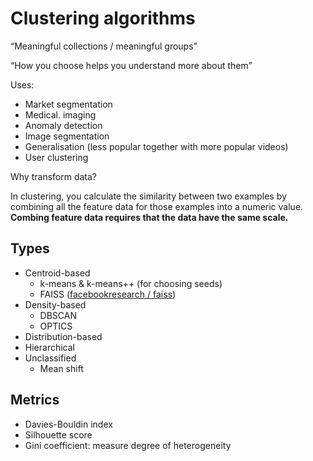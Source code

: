 # Clustering algorithms

“Meaningful collections / meaningful groups”

“How you choose helps you understand more about them”

Uses:

- Market segmentation
- Medical. imaging
- Anomaly detection
- Image segmentation
- Generalisation (less popular together with more popular videos)
- User clustering

Why transform data?

In clustering, you calculate the similarity between two examples by combining all the feature data for those examples into a numeric value. **Combing feature data requires that the data have the same scale.**


## Types

- Centroid-based
    - k-means & k-means++ (for choosing seeds)
    - FAISS ([facebookresearch / faiss](https://github.com/facebookresearch/faiss))
- Density-based
    - DBSCAN
    - OPTICS
- Distribution-based
- Hierarchical
- Unclassified
    - Mean shift

## Metrics

- Davies-Bouldin index
- Silhouette score
- Gini coefficient: measure degree of heterogeneity